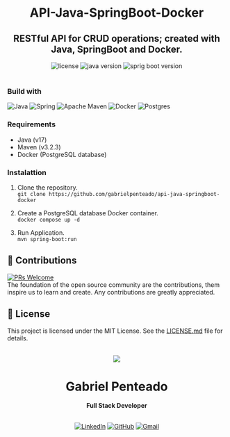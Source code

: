 <h1 align="center">
  <strong>API-Java-SpringBoot-Docker</strong>
</h1>

<h2 align="center">
  RESTful API for CRUD operations; created with Java, SpringBoot and Docker.
</h2>

<div align="center">
  <img src="https://img.shields.io/github/license/gabrielpenteado/api-java-springboot-docker?style=flat-square&color=informational" alt="license"/>

  <img src="https://img.shields.io/static/v1?label=java&message=17&color=informational&style=flat-square" alt="java version">

  <img src="https://img.shields.io/static/v1?label=spring-boot&message=3.2.3&color=informational&style=flat-square" alt="sprig boot version">
</div>

<br>

### Build with

![Java](https://img.shields.io/badge/java-%23ED8B00.svg?style=for-the-badge&logo=openjdk&logoColor=white)
![Spring](https://img.shields.io/badge/spring-%236DB33F.svg?style=for-the-badge&logo=spring&logoColor=white)
![Apache Maven](https://img.shields.io/badge/Apache%20Maven-C71A36?style=for-the-badge&logo=Apache%20Maven&logoColor=white)
![Docker](https://img.shields.io/badge/docker-%230db7ed.svg?style=for-the-badge&logo=docker&logoColor=white)
![Postgres](https://img.shields.io/badge/postgres-%23316192.svg?style=for-the-badge&logo=postgresql&logoColor=white)

### Requirements

- Java (v17)
- Maven (v3.2.3)
- Docker (PostgreSQL database)

### Instalattion

1. Clone the repository.<br>
   `git clone https://github.com/gabrielpenteado/api-java-springboot-docker`

2. Create a PostgreSQL database Docker container.<br>
   `docker compose up -d`

3. Run Application.<br>
   `mvn spring-boot:run`
   <br>

## 🤝 Contributions

[![PRs Welcome](https://img.shields.io/badge/PRs-welcome-brightgreen.svg?style=flat-square)](http://makeapullrequest.com)<br>
The foundation of the open source community are the contributions, them inspire us to learn and create. Any contributions are greatly appreciated.

## 📄 License

This project is licensed under the MIT License. See the [LICENSE.md](https://github.com/gabrielpenteado/api-java-springboot-docker/blob/main/LICENSE.md) file for details.
<br>
<br>

<div align="center">
  <img src="https://images.weserv.nl/?url=avatars.githubusercontent.com/u/63300269?v=4&h=100&w=100&fit=cover&mask=circle&maxage=7d" />
  <h1>Gabriel Penteado</h1>
  <strong>Full Stack Developer</strong>
  <br/>
  <br/>

[![LinkedIn](https://img.shields.io/badge/LinkedIn-0077B5?style=for-the-badge&logo=linkedin&logoColor=white)](https://www.linkedin.com/in/gabriel-penteado)
[![GitHub](https://img.shields.io/badge/GitHub-100000?style=for-the-badge&logo=github&logoColor=white)](https://github.com/gabrielpenteado)
[![Gmail](https://img.shields.io/badge/gabripenteado@gmail.com-D14836?style=for-the-badge&logo=gmail&logoColor=white)](mailto:gabripenteado@gmail.com)
<br />
<br />

</div>
